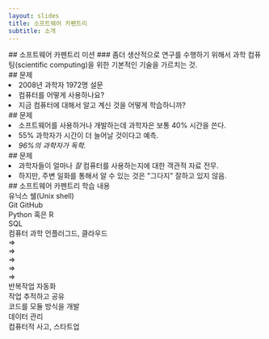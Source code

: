 ```yaml
---
layout: slides
title: 소프트웨어 카펜트리
subtitle: 소개
---
```


<section class="slide">
## 소프트웨어 카펜트리 미션
### 좀더 생산적으로 연구를 수행하기 위해서 과학 컴퓨팅(scientific computing)을 위한 기본적인 기술을 가르치는 것.
</section>

<section class="slide">
## 문제
    <li>
      2008년 과학자 1972명 설문
    </li>
    <li class="fragment">
      컴퓨터를 어떻게 사용하나요?
    </li>
    <li class="fragment">
      지금 컴퓨터에 대해서 알고 계신 것을 어떻게 학습하니까?
    </li>
</section>

<section class="slide">
## 문제
    <li class="fragment">
      소프트웨어를 사용하거나 개발하는데 과학자은 보통 40% 시간을 쓴다.
    </li>
    <li class="fragment">
      55% 과학자가 시간이 더 늘어날 것이다고 예측.
    </li>
    <li class="fragment">
      <em>96%의 과학자가 독학.</em>
    </li>
</section>

<section class="slide">
## 문제
    <li class="fragment">
      과학자들이 얼마나 <em>잘</em> 컴퓨터를 사용하는지에 대한 객관적 자료 전무.
    </li>
    <li class="fragment">
      하지만, 주변 일화를 통해서 알 수 있는 것은 "그다지" 잘하고 있지 않음.
    </li>
</section>

<section class="slide">
## 소프트웨어 카펜트리 학습 내용
  <div class="container">
    <div class="fragment span5">
      유닉스 쉘(Unix shell)
      <br/>
      Git GitHub
      <br/>
      Python 혹은 R
      <br/>
      SQL
      <br/>
      컴퓨터 과학 언플러그드, 클라우드
    </div>
    <div class="fragment">
      <div class="span1">
	&rArr;
	<br/>
	&rArr;
	<br/>
	&rArr;
	<br/>
	&rArr;
  <br/>
  &rArr;
      </div>
      <div class="span6">
	반복작업 자동화
	<br/>
	작업 추적하고 공유
	<br/>
	코드를 모듈 방식을 개발
	<br/>
	데이터 관리
  <br/>
  컴퓨터적 사고, 스타트업
      </div>
    </div>
  </div>
</section>

